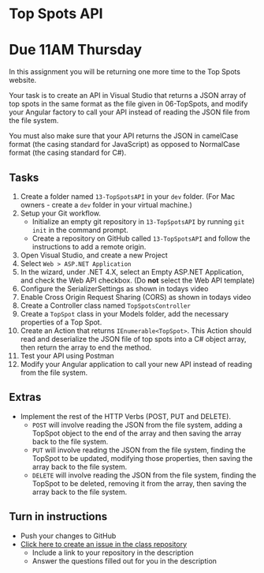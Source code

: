 # Top Spots API

# Due 11AM Thursday

In this assignment you will be returning one more time to the Top Spots website.

Your task is to create an API in Visual Studio that returns a JSON array of top spots in the same format as the file given in 06-TopSpots, and modify your Angular factory to call your API instead of reading the JSON file from the file system.

You must also make sure that your API returns the JSON in camelCase format (the casing standard for JavaScript) as opposed to NormalCase format (the casing standard for C#).

## Tasks
1. Create a folder named `13-TopSpotsAPI` in your `dev` folder. (For Mac owners - create a `dev` folder in your virtual machine.)
2. Setup your Git workflow.
	- Initialize an empty git repository in `13-TopSpotsAPI` by running `git init` in the command prompt.
	- Create a repository on GitHub called `13-TopSpotsAPI` and follow the instructions to add a remote origin.
3. Open Visual Studio, and create a new Project
4. Select `Web > ASP.NET Application`
5. In the wizard, under .NET 4.X, select an Empty ASP.NET Application, and check the Web API checkbox. (Do **not** select the Web API template)
6. Configure the SerializerSettings as shown in todays video
7. Enable Cross Origin Request Sharing (CORS) as shown in todays video
8. Create a Controller class named `TopSpotsController`
9. Create a `TopSpot` class in your Models folder, add the necessary properties of a Top Spot.
10. Create an Action that returns `IEnumerable<TopSpot>`. This Action should read and deserialize the JSON file of top spots into a C# object array, then return the array to end the method.
11. Test your API using Postman
12. Modify your Angular application to call your new API instead of reading from the file system.

## Extras
- Implement the rest of the HTTP Verbs (POST, PUT and DELETE).
	- `POST` will involve reading the JSON from the file system, adding a TopSpot object to the end of the array and then saving the array back to the file system.
	- `PUT` will involve reading the JSON from the file system, finding the TopSpot to be updated, modifying those properties, then saving the array back to the file system.
	- `DELETE` will involve reading the JSON from the file system, finding the TopSpot to be deleted, removing it from the array, then saving the array back to the file system.

## Turn in instructions
* Push your changes to GitHub 
* [Click here to create an issue in the class repository](https://www.github.com/OriginCodeAcademy/2016-CW-FallCohort/issues/new?title=13-TopSpotsAPI&body=1.%20Where%20can%20I%20find%20your%20repository%3F%20(Paste%20the%20url%20of%20your%20repository%20below)%0A%0A2.%20On%20a%20scale%20of%201-10%2C%20how%20difficult%20did%20you%20find%20this%20assignment%20to%20be%3F%0A%0A3.%20Did%20you%20complete%20the%20extra%20for%20this%20assignment%3F)
	* Include a link to your repository in the description
	* Answer the questions filled out for you in the description
